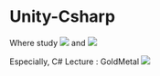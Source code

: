 # Unity-Csharp
Where study <img src="https://img.shields.io/badge/Unity-222324?style=flat&logo=unity&logoColor=white"/> and <img src="https://img.shields.io/badge/C%23-239120?style=flat&logo=Csharp&logoColor=white"/>

Especially, C# 
Lecture : GoldMetal <a href="https://www.youtube.com/watch?v=7plGPXkmnxQ&list=PLO-mt5Iu5TeYI4dbYwWP8JqZMC9iuUIW2/" target="_blank"> <img src="https://img.shields.io/badge/YouTube-#FF0000?style=flat&logo=YouTubeTV&logoColor=white"/></a>   

